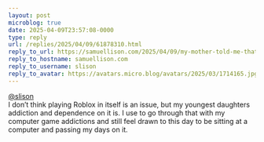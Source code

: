 ```yaml
---
layout: post
microblog: true
date: 2025-04-09T23:57:08-0000
type: reply
url: /replies/2025/04/09/61878310.html
reply_to_url: https://samuellison.com/2025/04/09/my-mother-told-me-that.html
reply_to_hostname: samuellison.com
reply_to_username: slison
reply_to_avatar: https://avatars.micro.blog/avatars/2025/03/1714165.jpg
---
```

<p><a href="https://micro.blog/slison">@slison</a><br>
I don’t think playing Roblox in itself is an issue, but my youngest daughters addiction and dependence on it is. I use to go through that with my computer game addictions and still feel drawn to this day to be sitting at a computer and passing my days on it.</p>
